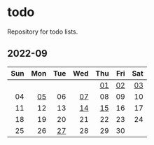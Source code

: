 # todo
Repository for todo lists.

## 2022-09
| Sun  | Mon  | Tue  | Wed  | Thu                 | Fri                 | Sat  |
| ---: | ---: | ---: | ---: | ---:                | ---:                | ---: |
|      |      |      |      | [01](2022/09/01.md) | [02](2022/09/02.md) | [03](2022/09/03.md)   |
| 04   | [05](2022/09/05.md)   | 06 | [07](2022/09/07.md)  | 08                  | 09                  | 10   |
| 11   | 12   | 13   | [14](2022/09/14.md)   | [15](2022/09/15.md)                  | 16                  | 17   |
| 18   | 19   | 20   | 21   | 22                  | 23                  | 24   |
| 25   | 26   | [27](2022/09/27.md)   | 28   | 29                  | 30                  |      |
